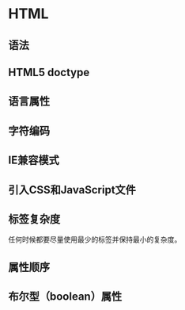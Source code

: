 # HTML 

## 语法

## HTML5 doctype

## 语言属性

## 字符编码

## IE兼容模式

## 引入CSS和JavaScript文件

## 标签复杂度

任何时候都要尽量使用最少的标签并保持最小的复杂度。

## 属性顺序

## 布尔型（boolean）属性

